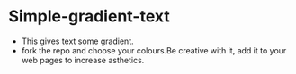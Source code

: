 # Simple-gradient-text

* This gives text some gradient.
* fork the repo and choose your colours.Be creative with it, add it to your web pages to increase asthetics.
